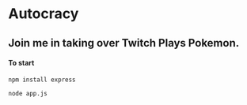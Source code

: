 Autocracy
=========

## Join me in taking over Twitch Plays Pokemon.

#### To start
`npm install express`
  
`node app.js`
